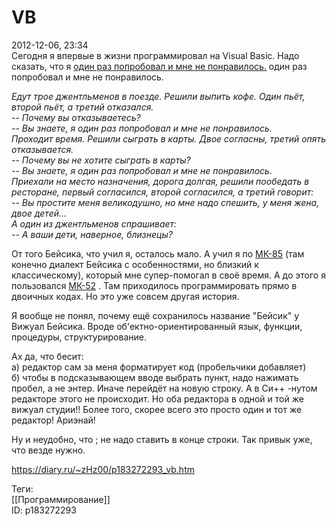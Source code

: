 VB
===

   
 2012-12-06, 23:34   
  Сегодня я впервые в жизни программировал на Visual Basic. Надо сказать, что я  [один раз попробовал и мне не понравилось.](https://zHz00.diary.ru/p183272293.htm?index=1#linkmore183272293m1)    один раз попробовал и мне не понравилось.   
   
  *Едут трое джентльменов в поезде. Решили выпить кофе. Один пьёт, второй пьёт, а третий отказался.   
 -- Почему вы отказываетесь?   
 -- Вы знаете, я один раз попробовал и мне не понравилось.   
 Проходит время. Решили сыграть в карты. Двое согласны, третий опять отказывается.   
 -- Почему вы не хотите сыграть в карты?   
 -- Вы знаете, я один раз попробовал и мне не понравилось.   
 Приехали на место назначения, дорога долгая, решили пообедать в ресторане, первый согласился, второй согласился, а третий говорит:   
 -- Вы простите меня великодушно, но мне надо спешить, у меня жена, двое детей...   
 А один из джентльменов спрашивает:   
 -- А ваши дети, наверное, близнецы?*      
   
 От того Бейсика, что учил я, осталось мало. А учил я по  [МК-85](https://ru.wikipedia.org/wiki/%D0%9C%D0%9A-85)  (там конечно диалект Бейсика с особенностями, но близкий к классическому), который мне супер-помогал в своё время. А до этого я пользовался  [МК-52](https://ru.wikipedia.org/wiki/%D0%9C%D0%9A-52)  . Там приходилось программировать прямо в двоичных кодах. Но это уже совсем другая история.   
   
 Я вообще не понял, почему ещё сохранилось название "Бейсик" у Вижуал Бейсика. Вроде об'ектно-ориентированный язык, функции, процедуры, структурирование.   
   
 Ах да, что бесит:   
 а) редактор сам за меня форматирует код (пробельчики добавляет)   
 б) чтобы в подсказывающем вводе выбрать пункт, надо нажимать пробел, а не энтер. Иначе перейдёт на новую строку. А в Си++ -нутом редакторе этого не происходит. Но оба редактора в одной и той же вижуал студии!! Более того, скорее всего это просто один и тот же редактор! Ариэнай!   
   
 Ну и неудобно, что ; не надо ставить в конце строки. Так привык уже, что везде нужно.   
    
 <https://diary.ru/~zHz00/p183272293_vb.htm>   
   
 Теги:   
 [[Программирование]]   
 ID: p183272293
